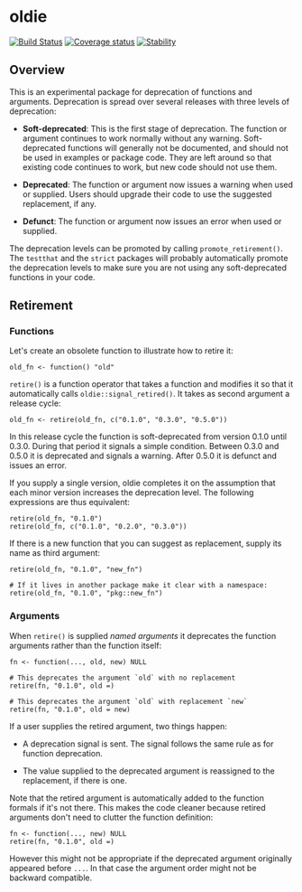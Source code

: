 # oldie

[![Build Status](https://travis-ci.org/r-lib/oldie.svg?branch=master)](https://travis-ci.org/r-lib/oldie)
[![Coverage status](https://codecov.io/gh/r-lib/oldie/branch/master/graph/badge.svg)](https://codecov.io/github/r-lib/oldie?branch=master)
[![Stability](https://img.shields.io/badge/stability-experimental-orange.svg)](https://github.com/joethorley/stability-badges#experimental)


## Overview

This is an experimental package for deprecation of functions and
arguments. Deprecation is spread over several releases with three
levels of deprecation:

- **Soft-deprecated**: This is the first stage of deprecation. The
  function or argument continues to work normally without any
  warning. Soft-deprecated functions will generally not be documented,
  and should not be used in examples or package code. They are left
  around so that existing code continues to work, but new code should
  not use them.

- **Deprecated**: The function or argument now issues a warning when
  used or supplied. Users should upgrade their code to use the
  suggested replacement, if any.

- **Defunct**: The function or argument now issues an error when used
  or supplied.

The deprecation levels can be promoted by calling
`promote_retirement()`.  The `testthat` and the `strict` packages
will probably automatically promote the deprecation levels to make
sure you are not using any soft-deprecated functions in your code.


## Retirement

### Functions

Let's create an obsolete function to illustrate how to retire it:

```{r}
old_fn <- function() "old"
```

`retire()` is a function operator that takes a function and modifies
it so that it automatically calls `oldie::signal_retired()`. It takes
as second argument a release cycle:

```{r}
old_fn <- retire(old_fn, c("0.1.0", "0.3.0", "0.5.0"))
```

In this release cycle the function is soft-deprecated from version
0.1.0 until 0.3.0. During that period it signals a simple condition.
Between 0.3.0 and 0.5.0 it is deprecated and signals a warning. After
0.5.0 it is defunct and issues an error.

If you supply a single version, oldie completes it on the assumption
that each minor version increases the deprecation level. The following
expressions are thus equivalent:

```{r}
retire(old_fn, "0.1.0")
retire(old_fn, c("0.1.0", "0.2.0", "0.3.0"))
```

If there is a new function that you can suggest as replacement, supply
its name as third argument:

```{r}
retire(old_fn, "0.1.0", "new_fn")

# If it lives in another package make it clear with a namespace:
retire(old_fn, "0.1.0", "pkg::new_fn")
```


### Arguments

When `retire()` is supplied *named arguments* it deprecates the
function arguments rather than the function itself:

```{r}
fn <- function(..., old, new) NULL

# This deprecates the argument `old` with no replacement
retire(fn, "0.1.0", old =)

# This deprecates the argument `old` with replacement `new`
retire(fn, "0.1.0", old = new)
```

If a user supplies the retired argument, two things happen:

- A deprecation signal is sent. The signal follows the same rule as
  for function deprecation.

- The value supplied to the deprecated argument is reassigned to the
  replacement, if there is one.

Note that the retired argument is automatically added to the function
formals if it's not there. This makes the code cleaner because retired
arguments don't need to clutter the function definition:

```{r}
fn <- function(..., new) NULL
retire(fn, "0.1.0", old =)
```

However this might not be appropriate if the deprecated argument
originally appeared before `...`. In that case the argument order
might not be backward compatible.
